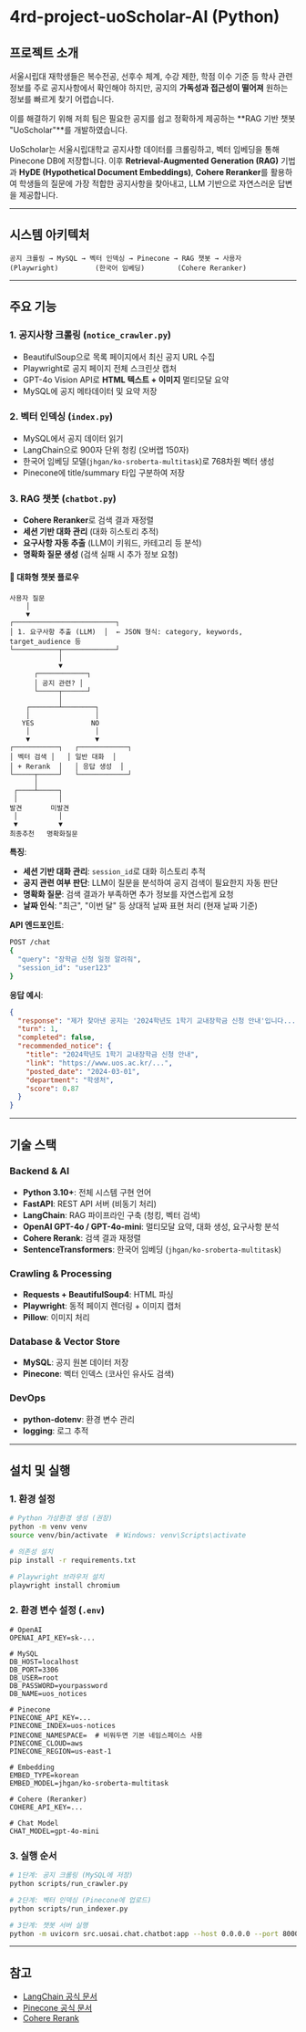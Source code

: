 # 4rd-project-uoScholar-AI (Python)

## 프로젝트 소개
서울시립대 재학생들은 복수전공, 선후수 체계, 수강 제한, 학점 이수 기준 등 학사 관련 정보를 주로 공지사항에서 확인해야 하지만, 공지의 **가독성과 접근성이 떨어져** 원하는 정보를 빠르게 찾기 어렵습니다.

이를 해결하기 위해 저희 팀은 필요한 공지를 쉽고 정확하게 제공하는 **RAG 기반 챗봇 "UoScholar"**를 개발하였습니다.

UoScholar는 서울시립대학교 공지사항 데이터를 크롤링하고, 벡터 임베딩을 통해 Pinecone DB에 저장합니다. 이후 **Retrieval-Augmented Generation (RAG)** 기법과 **HyDE (Hypothetical Document Embeddings)**, **Cohere Reranker**를 활용하여 학생들의 질문에 가장 적합한 공지사항을 찾아내고, LLM 기반으로 자연스러운 답변을 제공합니다.

---

## 시스템 아키텍처

```
공지 크롤링 → MySQL → 벡터 인덱싱 → Pinecone → RAG 챗봇 → 사용자
(Playwright)         (한국어 임베딩)        (Cohere Reranker)
```

---

## 주요 기능

### 1. 공지사항 크롤링 (`notice_crawler.py`)
- BeautifulSoup으로 목록 페이지에서 최신 공지 URL 수집
- Playwright로 공지 페이지 전체 스크린샷 캡처
- GPT-4o Vision API로 **HTML 텍스트 + 이미지** 멀티모달 요약
- MySQL에 공지 메타데이터 및 요약 저장

### 2. 벡터 인덱싱 (`index.py`)
- MySQL에서 공지 데이터 읽기
- LangChain으로 900자 단위 청킹 (오버랩 150자)
- 한국어 임베딩 모델(`jhgan/ko-sroberta-multitask`)로 768차원 벡터 생성
- Pinecone에 title/summary 타입 구분하여 저장

### 3. RAG 챗봇 (`chatbot.py`)
- **Cohere Reranker**로 검색 결과 재정렬
- **세션 기반 대화 관리** (대화 히스토리 추적)
- **요구사항 자동 추출** (LLM이 키워드, 카테고리 등 분석)
- **명확화 질문 생성** (검색 실패 시 추가 정보 요청)

#### 📌 대화형 챗봇 플로우

```
사용자 질문
    │
    ▼
┌─────────────────────────┐
│ 1. 요구사항 추출 (LLM)  │  ← JSON 형식: category, keywords, target_audience 등
└───────────┬─────────────┘
            │
            ▼
      ┌────────────┐
      │ 공지 관련? │
      └─────┬──────┘
            │
    ┌───────┴────────┐
    │                │
   YES              NO
    │                │
    ▼                ▼
┌───────────┐   ┌────────────┐
│ 벡터 검색 │   │ 일반 대화  │
│ + Rerank  │   │ 응답 생성  │
└─────┬─────┘   └────────────┘
      │
 ┌────┴─────┐
 │          │
발견       미발견
 │          │
 ▼          ▼
최종추천   명확화질문
```

**특징**:
- **세션 기반 대화 관리**: `session_id`로 대화 히스토리 추적
- **공지 관련 여부 판단**: LLM이 질문을 분석하여 공지 검색이 필요한지 자동 판단
- **명확화 질문**: 검색 결과가 부족하면 추가 정보를 자연스럽게 요청
- **날짜 인식**: "최근", "이번 달" 등 상대적 날짜 표현 처리 (현재 날짜 기준)

**API 엔드포인트**:
```bash
POST /chat
{
  "query": "장학금 신청 일정 알려줘",
  "session_id": "user123"
}
```

**응답 예시**:
```json
{
  "response": "제가 찾아낸 공지는 '2024학년도 1학기 교내장학금 신청 안내'입니다...",
  "turn": 1,
  "completed": false,
  "recommended_notice": {
    "title": "2024학년도 1학기 교내장학금 신청 안내",
    "link": "https://www.uos.ac.kr/...",
    "posted_date": "2024-03-01",
    "department": "학생처",
    "score": 0.87
  }
}
```

---

## 기술 스택

### Backend & AI
- **Python 3.10+**: 전체 시스템 구현 언어
- **FastAPI**: REST API 서버 (비동기 처리)
- **LangChain**: RAG 파이프라인 구축 (청킹, 벡터 검색)
- **OpenAI GPT-4o / GPT-4o-mini**: 멀티모달 요약, 대화 생성, 요구사항 분석
- **Cohere Rerank**: 검색 결과 재정렬
- **SentenceTransformers**: 한국어 임베딩 (`jhgan/ko-sroberta-multitask`)

### Crawling & Processing
- **Requests + BeautifulSoup4**: HTML 파싱
- **Playwright**: 동적 페이지 렌더링 + 이미지 캡처
- **Pillow**: 이미지 처리

### Database & Vector Store
- **MySQL**: 공지 원본 데이터 저장
- **Pinecone**: 벡터 인덱스 (코사인 유사도 검색)

### DevOps
- **python-dotenv**: 환경 변수 관리
- **logging**: 로그 추적

---

## 설치 및 실행

### 1. 환경 설정

```bash
# Python 가상환경 생성 (권장)
python -m venv venv
source venv/bin/activate  # Windows: venv\Scripts\activate

# 의존성 설치
pip install -r requirements.txt

# Playwright 브라우저 설치
playwright install chromium
```

### 2. 환경 변수 설정 (`.env`)

```env
# OpenAI
OPENAI_API_KEY=sk-...

# MySQL
DB_HOST=localhost
DB_PORT=3306
DB_USER=root
DB_PASSWORD=yourpassword
DB_NAME=uos_notices

# Pinecone
PINECONE_API_KEY=...
PINECONE_INDEX=uos-notices
PINECONE_NAMESPACE=  # 비워두면 기본 네임스페이스 사용
PINECONE_CLOUD=aws
PINECONE_REGION=us-east-1

# Embedding
EMBED_TYPE=korean
EMBED_MODEL=jhgan/ko-sroberta-multitask

# Cohere (Reranker)
COHERE_API_KEY=...

# Chat Model
CHAT_MODEL=gpt-4o-mini
```


### 3. 실행 순서

```bash
# 1단계: 공지 크롤링 (MySQL에 저장)
python scripts/run_crawler.py

# 2단계: 벡터 인덱싱 (Pinecone에 업로드)
python scripts/run_indexer.py

# 3단계: 챗봇 서버 실행
python -m uvicorn src.uosai.chat.chatbot:app --host 0.0.0.0 --port 8000
```

---

## 참고
- [LangChain 공식 문서](https://python.langchain.com/)
- [Pinecone 공식 문서](https://docs.pinecone.io/)
- [Cohere Rerank](https://docs.cohere.com/docs/reranking)
